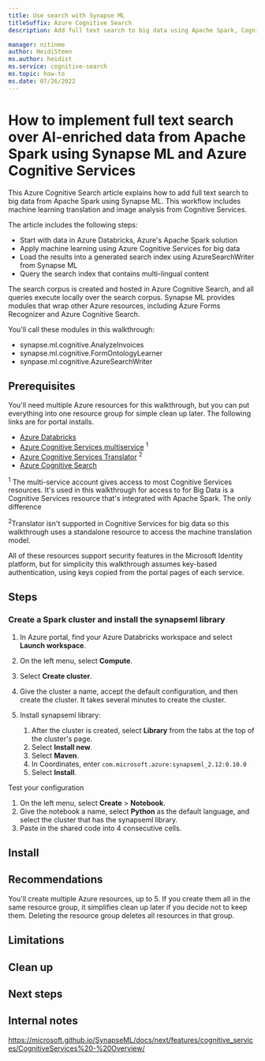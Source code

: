 ```yaml
---
title: Use search with Synapse ML
titleSuffix: Azure Cognitive Search
description: Add full text search to big data using Apache Spark, Cognitive Services for Big Data, and Synapse ML. Ingest data frames from Azure Databricks, transform it using Cognitive Services resources, then load it into a generated index using the AzureSearchWriter functions in Synapse ML.

manager: nitinme
author: HeidiSteen
ms.author: heidist
ms.service: cognitive-search
ms.topic: how-to
ms.date: 07/26/2022
---
```


# How to implement full text search over AI-enriched data from Apache Spark using Synapse ML and Azure Cognitive Services

This Azure Cognitive Search article explains how to add full text search to big data from Apache Spark using Synapse ML. This workflow includes machine learning translation and image analysis from Cognitive Services.

The article includes the following steps:

+ Start with data in Azure Databricks, Azure's Apache Spark solution
+ Apply machine learning using Azure Cognitive Services for big data
+ Load the results into a generated search index using AzureSearchWriter from Synapse ML
+ Query the search index that contains multi-lingual content

The search corpus is created and hosted in Azure Cognitive Search, and all queries execute locally over the search corpus. Synapse ML provides modules that wrap other Azure resources, including Azure Forms Recognizer and Azure Cognitive Search. 

You'll call these modules in this walkthrough:

+ synapse.ml.cognitive.AnalyzeInvoices
+ synapse.ml.cognitive.FormOntologyLearner
+ synpase.ml.cognitive.AzureSearchWriter

## Prerequisites

You'll need multiple Azure resources for this walkthrough, but you can put everything into one resource group for simple clean up later. The following links are for portal installs.

+ [Azure Databricks](../databricks/scenarios/quickstart-create-databricks-workspace-portal.md#create-an-azure-databricks-workspace)
+ [Azure Cognitive Services multiservice]() <sup>1</sup>
+ [Azure Cognitive Services Translator]() <sup>2</sup>
+ [Azure Cognitive Search](search-create-service-portal.md)

<sup>1</sup> The multi-service account gives access to most Cognitive Services resources. It's used in this walkthrough for access to for Big Data is a Cognitive Services resource that's integrated with Apache Spark. The only difference 

<sup>2</sup>Translator isn't supported in Cognitive Services for big data so this walkthrough uses a standalone resource to access the machine translation model.

All of these resources support security features in the Microsoft Identity platform, but for simplicity this walkthrough assumes key-based authentication, using keys copied from the portal pages of each service.

## Steps

### Create a Spark cluster and install the synapseml library

1. In Azure portal, find your Azure Databricks workspace and select **Launch workspace**.

1. On the left menu, select **Compute**.

1. Select **Create cluster**.

1. Give the cluster a name, accept the default configuration, and then create the cluster. It takes several minutes to create the cluster.

1. Install synapseml library:

   1. After the cluster is created, select **Library** from the tabs at the top of the cluster's page.
   1. Select **Install new**.
   1. Select **Maven**.
   1. In Coordinates, enter `com.microsoft.azure:synapseml_2.12:0.10.0`
   1. Select **Install**.

Test your configuration

1. On the left menu, select **Create** > **Notebook**.
1. Give the notebook a name, select **Python** as the default language, and select the cluster that has the synapseml library.
1. Paste in the shared code into 4 consecutive cells.

## Install

## Recommendations

You'll create multiple Azure resources, up to 5. If you create them all in the same resource group, it simplifies clean up later if you decide not to keep them. Deleting the resource group deletes all resources in that group.

## Limitations

## Clean up

## Next steps

## Internal notes

https://microsoft.github.io/SynapseML/docs/next/features/cognitive_services/CognitiveServices%20-%20Overview/

